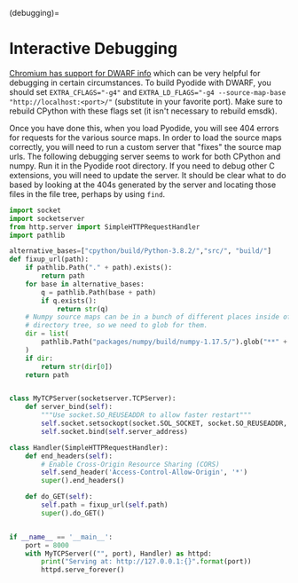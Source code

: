 (debugging)=
# Interactive Debugging

[Chromium has support for DWARF
info](https://developer.chrome.com/blog/webassembly/) which can be very helpful
for debugging in certain circumstances. To build Pyodide with DWARF, you should
set `EXTRA_CFLAGS="-g4"` and `EXTRA_LD_FLAGS="-g4 --source-map-base
"http://localhost:<port>/"` (substitute in your favorite port). Make sure to
rebuild CPython with these flags set (it isn't necessary to rebuild emsdk).

Once you have done this, when you load Pyodide, you will see 404 errors for
requests for the various source maps. In order to load the source maps
correctly, you will need to run a custom server that "fixes" the source map
urls. The following debugging server seems to work for both CPython and numpy.
Run it in the Pyodide root directory. If you need to debug other C extensions,
you will need to update the server. It should be clear what to do based by
looking at the 404s generated by the server and locating those files in the file
tree, perhaps by using `find`.
```py
import socket
import socketserver
from http.server import SimpleHTTPRequestHandler
import pathlib

alternative_bases=["cpython/build/Python-3.8.2/","src/", "build/"]
def fixup_url(path):
    if pathlib.Path("." + path).exists():
        return path
    for base in alternative_bases:
        q = pathlib.Path(base + path)
        if q.exists():
            return str(q)
    # Numpy source maps can be in a bunch of different places inside of the
    # directory tree, so we need to glob for them.
    dir = list(
        pathlib.Path("packages/numpy/build/numpy-1.17.5/").glob("**" + path)
    )
    if dir:
        return str(dir[0])
    return path


class MyTCPServer(socketserver.TCPServer):
    def server_bind(self):
        """Use socket.SO_REUSEADDR to allow faster restart"""
        self.socket.setsockopt(socket.SOL_SOCKET, socket.SO_REUSEADDR, 1)
        self.socket.bind(self.server_address)

class Handler(SimpleHTTPRequestHandler):
    def end_headers(self):
        # Enable Cross-Origin Resource Sharing (CORS)
        self.send_header('Access-Control-Allow-Origin', '*')
        super().end_headers()

    def do_GET(self):
        self.path = fixup_url(self.path)
        super().do_GET()


if __name__ == '__main__':
    port = 8000
    with MyTCPServer(("", port), Handler) as httpd:
        print("Serving at: http://127.0.0.1:{}".format(port))
        httpd.serve_forever()
```
